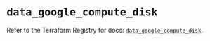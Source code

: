 # `data_google_compute_disk`

Refer to the Terraform Registry for docs: [`data_google_compute_disk`](https://registry.terraform.io/providers/hashicorp/google/5.12.0/docs/data-sources/compute_disk).
